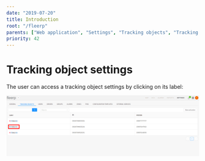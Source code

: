 ```yaml
---
date: "2019-07-20"
title: Introduction
root: "/fleerp"
parents: ["Web application", "Settings", "Tracking objects", "Tracking object settings"]
priority: 42
---
```


# Tracking object settings

The user can access a tracking object settings by clicking on its label:

![Details](details-en.png)

